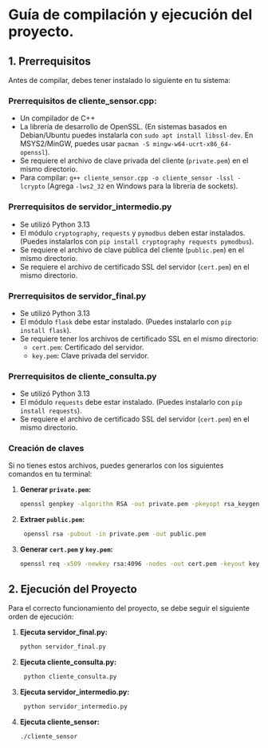 # Guía de compilación y ejecución del proyecto.

## 1\. Prerrequisitos

Antes de compilar, debes tener instalado lo siguiente en tu sistema:

### Prerrequisitos de cliente_sensor.cpp:

  * Un compilador de C++
  * La librería de desarrollo de OpenSSL. (En sistemas basados en Debian/Ubuntu puedes instalarla con `sudo apt install libssl-dev`. En MSYS2/MinGW, puedes usar `pacman -S mingw-w64-ucrt-x86_64-openssl`).
  * Se requiere el archivo de clave privada del cliente (`private.pem`) en el mismo directorio.
  * Para compilar: `g++ cliente_sensor.cpp -o cliente_sensor -lssl -lcrypto` (Agrega `-lws2_32` en Windows para la librería de sockets).

### Prerrequisitos de servidor_intermedio.py

  * Se utilizó Python 3.13
  * El módulo `cryptography`, `requests` y `pymodbus` deben estar instalados. (Puedes instalarlos con `pip install cryptography requests pymodbus`).
  * Se requiere el archivo de clave pública del cliente (`public.pem`) en el mismo directorio.
  * Se requiere el archivo de certificado SSL del servidor (`cert.pem`) en el mismo directorio.

### Prerrequisitos de servidor_final.py

  * Se utilizó Python 3.13
  * El módulo `flask` debe estar instalado. (Puedes instalarlo con `pip install flask`).
  * Se requiere tener los archivos de certificado SSL en el mismo directorio:
    * `cert.pem`: Certificado del servidor.
    * `key.pem`: Clave privada del servidor.
  
### Prerrequisitos de cliente_consulta.py

  * Se utilizó Python 3.13
  * El módulo `requests` debe estar instalado. (Puedes instalarlo con `pip install requests`).
  * Se requiere el archivo de certificado SSL del servidor (`cert.pem`) en el mismo directorio.

### Creación de claves

Si no tienes estos archivos, puedes generarlos con los siguientes comandos en tu terminal:
1. **Generar `private.pem`:**
   ```bash
   openssl genpkey -algorithm RSA -out private.pem -pkeyopt rsa_keygen_bits:2048
   ```

2. **Extraer `public.pem`:**
   ```bash
    openssl rsa -pubout -in private.pem -out public.pem
    ```
   
3. **Generar `cert.pem` y `key.pem`:**
    ```bash
    openssl req -x509 -newkey rsa:4096 -nodes -out cert.pem -keyout key.pem -days 365 -config san.cnf
    ```


## 2\. Ejecución del Proyecto

Para el correcto funcionamiento del proyecto, se debe seguir el siguiente orden de ejecución:

1. **Ejecuta servidor_final.py:**
   ```bash
   python servidor_final.py
   ```
2. **Ejecuta cliente_consulta.py:** 
   ```bash
    python cliente_consulta.py
    ```

3. **Ejecuta servidor_intermedio.py:**
   ```bash
    python servidor_intermedio.py
    ```

4. **Ejecuta cliente_sensor:**
   ```bash
   ./cliente_sensor
   ```

